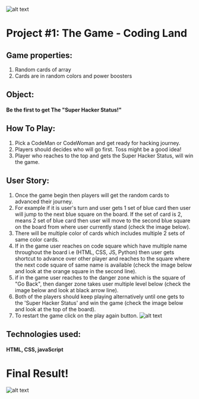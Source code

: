 

![alt text](https://i.imgur.com/GFpbpCr.jpg)

 # Project #1: The Game - Coding Land

 ## Game properties:
 1. Random cards of array
 2.  Cards are in random colors and power boosters

 ## Object:
 #### Be the first to get The "Super Hacker Status!"

 ##  How To Play:
  1. Pick a CodeMan or CodeWoman and get ready for hacking journey.
  2. Players should decides who will go first. Toss might be a good idea!
  3. Player who reaches to the top and gets the Super Hacker Status, will win the game.

 ## User Story:
  1. Once the game begin then players will get the random cards to advanced their journey.
  2. For example if it is user's turn and user gets 1 set of blue card then user will jump to the next blue square on the board. If the set of card is 2, means 2 set of blue card then user will move to the second blue square on the board from where user currently stand (check the image below).
  3. There will be multiple color of cards which includes multiple 2 sets of same color cards.
  4. If in the game user reaches on code square which have multiple name throughout the board i.e (HTML, CSS, JS, Python) then user gets shortcut to advance over other player and reaches to the square where the next code square of same name is available (check the image below and look at the orange square in the second line).
  5. if in the game user reaches to the danger zone which is the square of "Go Back", then danger zone takes user multiple level below (check the image below and look at black arrow line).
  6. Both of the players should keep playing alternatively until one gets to the 'Super Hacker Status' and win the game (check the image below and look at the top of the board).
  7. To restart the game click on the play again button.
  ![alt text](https://i.imgur.com/AsrTCpT.jpg)


 ## Technologies used:
 #### HTML, CSS, javaScript

 # Final Result!
 ![alt text](https://i.imgur.com/f5m7FwL.jpg)
